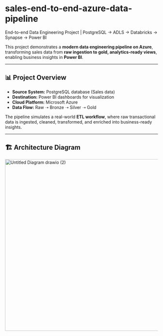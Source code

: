 # sales-end-to-end-azure-data-pipeline
End-to-end Data Engineering Project | PostgreSQL → ADLS → Databricks → Synapse → Power BI

This project demonstrates a **modern data engineering pipeline on Azure**, transforming sales data from **raw ingestion to gold, analytics-ready views**, enabling business insights in **Power BI**.  

---

## 📊 Project Overview
- **Source System:** PostgreSQL database (Sales data)  
- **Destination:** Power BI dashboards for visualization  
- **Cloud Platform:** Microsoft Azure  
- **Data Flow:** Raw ➝ Bronze ➝ Silver ➝ Gold  

The pipeline simulates a real-world **ETL workflow**, where raw transactional data is ingested, cleaned, transformed, and enriched into business-ready insights.  

---

## 🏗️ Architecture Diagram
<img width="2570" height="565" alt="Untitled Diagram drawio (2)" src="https://github.com/user-attachments/assets/315eee07-0f03-4606-a438-587301587331" />

